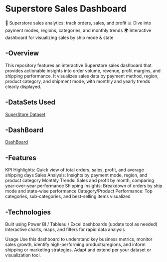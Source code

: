 # Superstore Sales Dashboard
🛒 Superstore sales analytics: track orders, sales, and profit
📊 Dive into payment modes, regions, categories, and monthly trends
🌍 Interactive dashboard for visualizing sales by ship mode & state

## -Overview
This repository features an interactive Superstore sales dashboard that provides actionable insights into order volume, revenue, profit margins, and shipping performance. It visualizes sales data by payment method, region, product category, and shipment mode, with monthly and yearly trends clearly displayed.

## -DataSets Used
<a href="https://github.com/KaranMondal/SuperStore-Sales---Data-Analysis/blob/main/SuperStore_Sales_Data.xlsx">SuperStore Dataset</a>

## -DashBoard
<a href="https://github.com/KaranMondal/SuperStore-Sales---Data-Analysis/blob/main/Final%20DashBoard.png">DashBoard</a>

## -Features
KPI Highlights: Quick view of total orders, sales, profit, and average shipping days
Sales Analysis: Insights by payment mode, region, and product category
Monthly Trends: Sales and profit by month, comparing year-over-year performance
Shipping Insights: Breakdown of orders by ship mode and state-wise performance
Category/Product Performance: Top categories, sub-categories, and best-selling items visualized

## -Technologies
Built using Power BI / Tableau / Excel dashboards (update tool as needed)
Interactive charts, maps, and filters for rapid data analysis

Usage
Use this dashboard to understand key business metrics, monitor sales growth, identify high-performing products/regions, and inform shipping or marketing strategies. Adapt and extend per your dataset or visualization tool.
